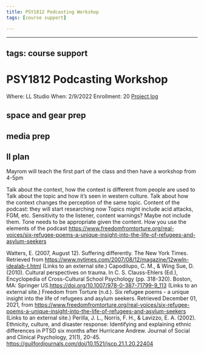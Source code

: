 ```yaml
---
title: PSY1812 Podcasting Workshop
tags: [course support]

---
```


---
tags: course support
---
# PSY1812 Podcasting Workshop

Where: LL Studio
When: 2/9/2022
Enrollment: 20
[Project log](https://docs.google.com/document/d/1GYDmxgneEjz8rA5sOHzg0-JwMgVrOqVHOZOPHHgDxII/edit#)


## space and gear prep
## media prep
## ll plan
Mayrom will teach the first part of the class and then have a workshop from 4-5pm

Talk about the context, how the context is different from people are used to
Talk about the topic and how it’s seen in western culture. Talk about how the context changes the perception of the same topic.
Content of the podcast: they will start researching now
Topics might include acid attacks, FGM, etc.
Sensitivity to the listener, content warnings? Maybe not include them.
Tone needs to be appropriate given the content.
How you use the elements of the podcast 
https://www.freedomfromtorture.org/real-voices/six-refugee-poems-a-unique-insight-into-the-life-of-refugees-and-asylum-seekers

Watters, E.  (2007, August 12). Suffering differently. The New York Times. Retrieved from https://www.nytimes.com/2007/08/12/magazine/12wwln-idealab-t.html
 (Links to an external site.)
Capodilupo, C. M., & Wing Sue, D. (2010). Cultural perspectives on trauma. In C. S. Clauss-Ehlers (Ed.), Encyclopedia of Cross-Cultural School Psychology (pp. 318-320). Boston, MA: Springer US.https://doi.org/10.1007/978-0-387-71799-9_113
 (Links to an external site.)
 Freedom from Torture (n.d.). Six refugee poems - a unique insight into the life of refugees and asylum seekers.  Retrieved December 01, 2021, from https://www.freedomfromtorture.org/real-voices/six-refugee-poems-a-unique-insight-into-the-life-of-refugees-and-asylum-seekers
 (Links to an external site.)
Perilla, J. L., Norris, F. H., & Lavizzo, E. A. (2002). Ethnicity, culture, and disaster response: Identifying and explaining ethnic differences in PTSD six months after Hurricane Andrew. Journal of Social and Clinical Psychology, 21(1), 20-45. https://guilfordjournals.com/doi/10.1521/jscp.21.1.20.22404
